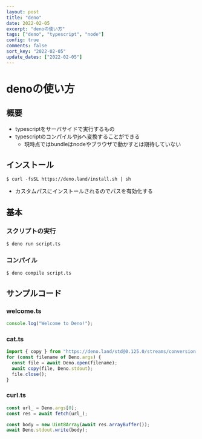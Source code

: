 ```yaml
---
layout: post
title: "deno"
date: 2022-02-05
excerpt: "denoの使い方"
tags: ["deno", "typescript", "node"]
config: true
comments: false
sort_key: "2022-02-05"
update_dates: ["2022-02-05"]
---
```


# denoの使い方

## 概要
 - typescriptをサーバサイドで実行するもの
 - typescriptのコンパイルやjsへ変換することができる
   - 現時点ではbundleはnodeやブラウザで動かすとは期待していない
 
## インストール

```console
$ curl -fsSL https://deno.land/install.sh | sh
```
 - カスタムパスにインストールされるのでパスを有効化する

## 基本

### スクリプトの実行

```console
$ deno run script.ts
```

### コンパイル

```console
$ deno compile script.ts
```

## サンプルコード

### welcome.ts

```typescript
console.log("Welcome to Deno!");
```

### cat.ts

```typescript
import { copy } from "https://deno.land/std@0.125.0/streams/conversion.ts";
for (const filename of Deno.args) {
  const file = await Deno.open(filename);
  await copy(file, Deno.stdout);
  file.close();
}
```
### curl.ts

```typescript
const url_ = Deno.args[0];
const res = await fetch(url_);

const body = new Uint8Array(await res.arrayBuffer());
await Deno.stdout.write(body);
```

